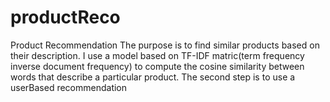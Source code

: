 # productReco
Product Recommendation
The purpose is to find similar products based on their description.
I use a model based on TF-IDF matric(term frequency inverse document frequency) to compute the cosine similarity between words that describe a particular product.
The second step is to use a userBased recommendation
